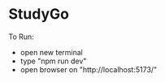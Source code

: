 # StudyGo

To Run:

- open new terminal
- type "npm run dev"
- open browser on "http://localhost:5173/"
